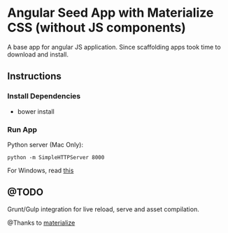 # Angular Seed App with Materialize CSS (without JS components)

A base app for angular JS application. Since scaffolding apps took time to download and install.

## Instructions

### Install Dependencies
* bower install

### Run App
Python server (Mac Only): 

```
python -m SimpleHTTPServer 8000
```

For Windows, read [this](http://stackoverflow.com/questions/17351016/set-up-python-simplehttpserver-on-windows)

## @TODO
Grunt/Gulp integration for live reload, serve and asset compilation.

@Thanks to [materialize](https://github.com/Dogfalo/materialize)
